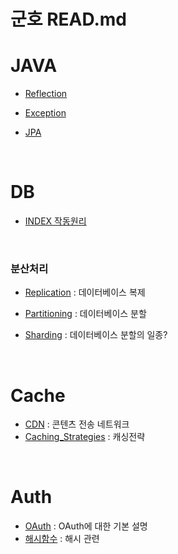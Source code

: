 # 군호 READ.md

# **JAVA**
- [Reflection](java/Reflection.md)

- [Exception](java/Exception.md)

- [JPA](java/JPA.md)    

<br>

# **DB**
- [INDEX 작동원리](DB/INDEX.md) 

<br>

### **분산처리**
- [Replication](DB/Replication.md) : 데이터베이스 복제

- [Partitioning](DB/Partitioning.md) : 데이터베이스 분할

- [Sharding](DB/Sharding.md) : 데이터베이스 분할의 일종?

<br>

# **Cache**
- [CDN](Cache/CDN.md) : 콘텐츠 전송 네트워크
- [Caching_Strategies](Cache/Caching_Strategies.md) : 캐싱전략

<br>

# **Auth**

- [OAuth](Auth/OAuth.md) : OAuth에 대한 기본 설명
- [해시함수](Auth/Hash.md) : 해시 관련